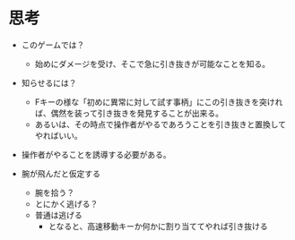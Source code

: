 # 思考
- このゲームでは？
	- 始めにダメージを受け、そこで急に引き抜きが可能なことを知る。
- 知らせるには？
	- Fキーの様な「初めに異常に対して試す事柄」にこの引き抜きを突ければ、偶然を装って引き抜きを発見することが出来る。
	- あるいは、その時点で操作者がやるであろうことを引き抜きと置換してやればいい。

- 操作者がやることを誘導する必要がある。

- 腕が飛んだと仮定する
	- 腕を拾う？
	- とにかく逃げる？
	- 普通は逃げる
		- となると、高速移動キーか何かに割り当ててやれば引き抜ける